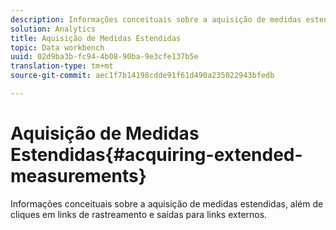 ```yaml
---
description: Informações conceituais sobre a aquisição de medidas estendidas, além de cliques em links de rastreamento e saídas para links externos.
solution: Analytics
title: Aquisição de Medidas Estendidas
topic: Data workbench
uuid: 02d9ba3b-fc94-4b08-90ba-9e3cfe137b5e
translation-type: tm+mt
source-git-commit: aec1f7b14198cdde91f61d490a235022943bfedb

---
```



# Aquisição de Medidas Estendidas{#acquiring-extended-measurements}

Informações conceituais sobre a aquisição de medidas estendidas, além de cliques em links de rastreamento e saídas para links externos.

